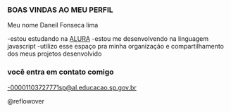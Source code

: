 ### BOAS VINDAS AO MEU PERFIL 

Meu nome Daneil Fonseca lima 

-estou estudando na [ALURA](https://www.alura.com.br)
-estou me desenvolvendo na linguagem javascript
-utilizo esse espaço pra minha organização e compartilhamento dos meus projetos desenvolvido

### você entra em contato comigo

-00001103727771sp@al.educacao.sp.gov.br

@reflowover
